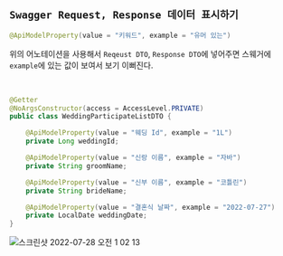 ## `Swagger Request, Response 데이터 표시하기`

```java
@ApiModelProperty(value = "키워드", example = "유머 있는")
```

위의 어노테이션을 사용해서 `Reqeust DTO`, `Response DTO`에 넣어주면 스웨거에 `example`에 있는 값이 보여서 보기 이뻐진다.

<br>

```java
@Getter
@NoArgsConstructor(access = AccessLevel.PRIVATE)
public class WeddingParticipateListDTO {

    @ApiModelProperty(value = "웨딩 Id", example = "1L")
    private Long weddingId;

    @ApiModelProperty(value = "신랑 이름", example = "자바")
    private String groomName;

    @ApiModelProperty(value = "신부 이름", example = "코틀린")
    private String brideName;

    @ApiModelProperty(value = "결혼식 날짜", example = "2022-07-27")
    private LocalDate weddingDate;
}
```

![스크린샷 2022-07-28 오전 1 02 13](https://user-images.githubusercontent.com/45676906/181294841-f437c893-a035-4976-ba92-6e1e2920a2fa.png)

